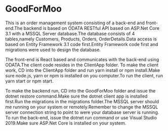 # GoodForMoo

This is an order management system consisting of a back-end and front-end.The backend is based on ODATA RESTful API based on  ASP.Net Core 3.1
with a MSSQL Server database.The database consists of 4 tables,namely Customers, Products, Orders, OrderDetails.Data access is based on Entity Framework 3.1 code first.Entity Framework code first and migrations were used to design the database.

The front-end is React based and communicates with the back-end using ODATA.The client code resides in the ClientApp folder.
To make the client work, CD into the ClientApp folder and run yarn install or npm install.Make sure node.js, yarn or npm is installed on you computer.To run the client, run yarn start or npm start.

To make the backend run, CD into the GoodForMoo folder and issue the dotnet restore command.Make sure the dotnet client app is installed first.Run the migrations in the migrations folder.The MSSQL server should me running on your system or remotely.Remember to change the MSSQL server connection string to point to were your database server is running.
To run the back-end, issue the dotnet run command or use Visual Studio 2019.Make sure ASP.Net Core is installed on your system.
